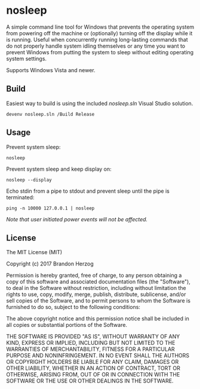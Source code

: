 nosleep
=======

A simple command line tool for Windows that prevents the operating system from powering off the machine or (optionally) turning off the display while it is running. Useful when concurrently running long-lasting commands that do not properly handle system idling themselves or any time you want to prevent Windows from putting the system to sleep without editing operating system settings.

Supports Windows Vista and newer.

Build
-------
Easiest way to build is using the included *nosleep.sln* Visual Studio solution.
```dos
devenv nosleep.sln /Build Release
```

Usage
---------
Prevent system sleep:
```dos
nosleep
```

Prevent system sleep and keep display on:
```dos
nosleep --display
```

Echo stdin from a pipe to stdout and prevent sleep until the pipe is terminated:
```dos
ping -n 10000 127.0.0.1 | nosleep
```

*Note that user initiated power events will not be affected.*

License
----------
The MIT License (MIT)

Copyright (c) 2017 Brandon Herzog

Permission is hereby granted, free of charge, to any person obtaining a copy of this software and associated documentation files (the "Software"), to deal in the Software without restriction, including without limitation the rights to use, copy, modify, merge, publish, distribute, sublicense, and/or sell copies of the Software, and to permit persons to whom the Software is furnished to do so, subject to the following conditions:

The above copyright notice and this permission notice shall be included in all copies or substantial portions of the Software.

THE SOFTWARE IS PROVIDED "AS IS", WITHOUT WARRANTY OF ANY KIND, EXPRESS OR IMPLIED, INCLUDING BUT NOT LIMITED TO THE WARRANTIES OF MERCHANTABILITY, FITNESS FOR A PARTICULAR PURPOSE AND NONINFRINGEMENT. IN NO EVENT SHALL THE AUTHORS OR COPYRIGHT HOLDERS BE LIABLE FOR ANY CLAIM, DAMAGES OR OTHER LIABILITY, WHETHER IN AN ACTION OF CONTRACT, TORT OR OTHERWISE, ARISING FROM, OUT OF OR IN CONNECTION WITH THE SOFTWARE OR THE USE OR OTHER DEALINGS IN THE SOFTWARE.

